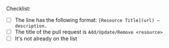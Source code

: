 Checklist:

- [ ] The line has the following format: `[Resource Title](url) — description.`
- [ ] The title of the pull request is ```Add/Update/Remove <resource>```
- [ ] It's not already on the list
